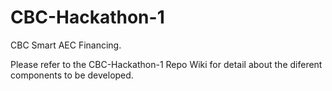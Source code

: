 # CBC-Hackathon-1
CBC Smart AEC Financing.

Please refer to the CBC-Hackathon-1 Repo Wiki for detail about the diferent components to be developed.
